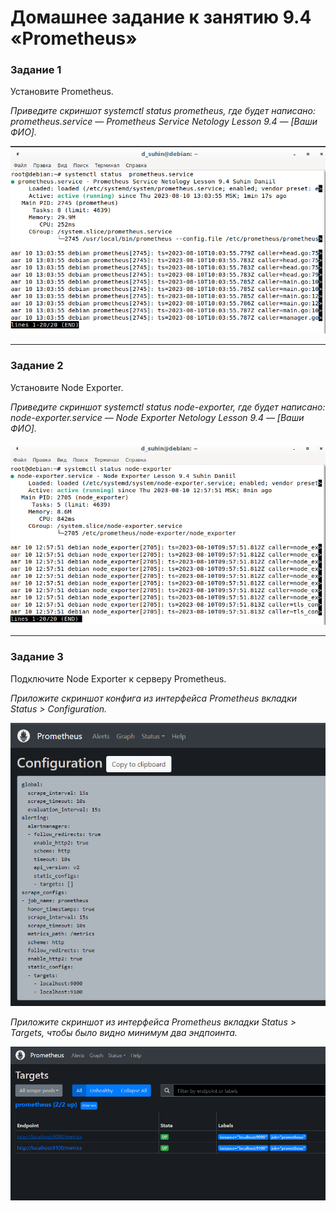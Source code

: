# Домашнее задание к занятию 9.4 «Prometheus»

### Задание 1

Установите Prometheus.

*Приведите скриншот systemctl status prometheus, где будет написано: prometheus.service — Prometheus Service Netology Lesson 9.4 — [Ваши ФИО].*

![9-4-1](./9-4-1.png)

---

### Задание 2

Установите Node Exporter.

*Приведите скриншот systemctl status node-exporter, где будет написано: node-exporter.service — Node Exporter Netology Lesson 9.4 — [Ваши ФИО].*

![9-4-2](./9-4-2.png)

---

### Задание 3

Подключите Node Exporter к серверу Prometheus.

*Приложите скриншот конфига из интерфейса Prometheus вкладки Status > Configuration.*

![9-4-3](./9-4-3.png)

*Приложите скриншот из интерфейса Prometheus вкладки Status > Targets, чтобы было видно минимум два эндпоинта.*

![9-4-4](./9-4-4.png)
